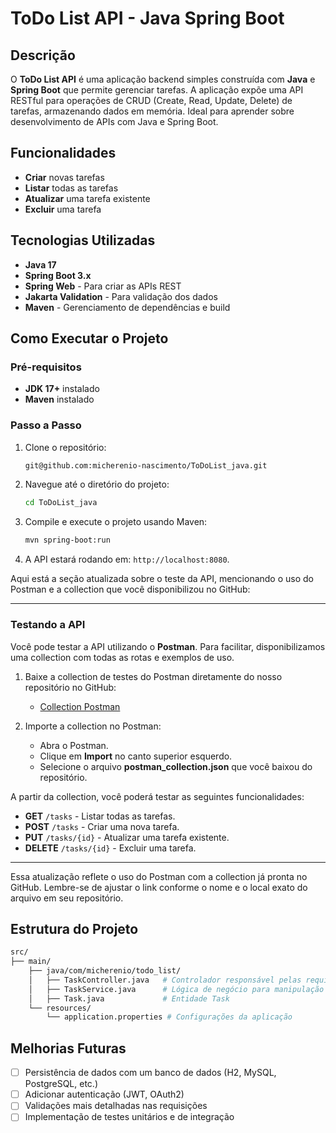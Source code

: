 # ToDo List API - Java Spring Boot

## Descrição

O **ToDo List API** é uma aplicação backend simples construída com **Java** e **Spring Boot** que permite gerenciar tarefas. A aplicação expõe uma API RESTful para operações de CRUD (Create, Read, Update, Delete) de tarefas, armazenando dados em memória. Ideal para aprender sobre desenvolvimento de APIs com Java e Spring Boot.

## Funcionalidades

- **Criar** novas tarefas
- **Listar** todas as tarefas
- **Atualizar** uma tarefa existente
- **Excluir** uma tarefa

## Tecnologias Utilizadas

- **Java 17**
- **Spring Boot 3.x**
- **Spring Web** - Para criar as APIs REST
- **Jakarta Validation** - Para validação dos dados
- **Maven** - Gerenciamento de dependências e build

## Como Executar o Projeto

### Pré-requisitos

- **JDK 17+** instalado
- **Maven** instalado

### Passo a Passo

1. Clone o repositório:
   ```bash
   git@github.com:micherenio-nascimento/ToDoList_java.git
   ```
   
2. Navegue até o diretório do projeto:
   ```bash
   cd ToDoList_java
   ```

3. Compile e execute o projeto usando Maven:
   ```bash
   mvn spring-boot:run
   ```

4. A API estará rodando em: `http://localhost:8080`.

Aqui está a seção atualizada sobre o teste da API, mencionando o uso do Postman e a collection que você disponibilizou no GitHub:

---

### Testando a API

Você pode testar a API utilizando o **Postman**. Para facilitar, disponibilizamos uma collection com todas as rotas e exemplos de uso. 

1. Baixe a collection de testes do Postman diretamente do nosso repositório no GitHub:
   - [Collection Postman](https://github.com/seu-usuario/todo-list-api/blob/main/postman_collection.json)

2. Importe a collection no Postman:
   - Abra o Postman.
   - Clique em **Import** no canto superior esquerdo.
   - Selecione o arquivo **postman_collection.json** que você baixou do repositório.

A partir da collection, você poderá testar as seguintes funcionalidades:

- **GET** `/tasks` - Listar todas as tarefas.
- **POST** `/tasks` - Criar uma nova tarefa.
- **PUT** `/tasks/{id}` - Atualizar uma tarefa existente.
- **DELETE** `/tasks/{id}` - Excluir uma tarefa.

---

Essa atualização reflete o uso do Postman com a collection já pronta no GitHub. Lembre-se de ajustar o link conforme o nome e o local exato do arquivo em seu repositório.

## Estrutura do Projeto

```bash
src/
├── main/
    ├── java/com/micherenio/todo_list/
    │   ├── TaskController.java   # Controlador responsável pelas requisições
    │   ├── TaskService.java      # Lógica de negócio para manipulação de tarefas
    │   ├── Task.java             # Entidade Task
    └── resources/
        └── application.properties # Configurações da aplicação

```

## Melhorias Futuras

- [ ] Persistência de dados com um banco de dados (H2, MySQL, PostgreSQL, etc.)
- [ ] Adicionar autenticação (JWT, OAuth2)
- [ ] Validações mais detalhadas nas requisições
- [ ] Implementação de testes unitários e de integração